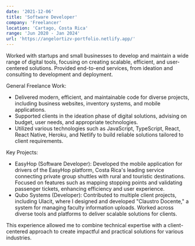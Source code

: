 ```yaml
---
date: '2021-12-06'
title: 'Software Developer'
company: 'Freelancer'
location: 'Cartago, Costa Rica'
range: 'Jun 2020 - Jan 2024'
url: 'https://angelortizv-portfolio.netlify.app/'
---
```


Worked with startups and small businesses to develop and maintain a wide range of digital tools, focusing on creating scalable, efficient, and user-centered solutions. Provided end-to-end services, from ideation and consulting to development and deployment.

General Freelance Work:

- Delivered modern, efficient, and maintainable code for diverse projects, including business websites, inventory systems, and mobile applications.
- Supported clients in the ideation phase of digital solutions, advising on budget, user needs, and appropriate technologies.
- Utilized various technologies such as JavaScript, TypeScript, React, React Native, Heroku, and Netlify to build reliable solutions tailored to client requirements.

Key Projects:

- EasyHop (Software Developer): Developed the mobile application for drivers of the EasyHop platform, Costa Rica's leading service connecting private group shuttles with rural and touristic destinations. Focused on features such as mapping stopping points and validating passenger tickets, enhancing efficiency and user experience.
- Qubo Systems (Developer): Contributed to multiple client projects, including Ulacit, where I designed and developed "Claustro Docente," a system for managing faculty information uploads. Worked across diverse tools and platforms to deliver scalable solutions for clients.

This experience allowed me to combine technical expertise with a client-centered approach to create impactful and practical solutions for various industries.
